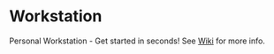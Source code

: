 # Workstation

Personal Workstation - Get started in seconds!
See [Wiki](https://github.com/vnegrisolo/workstation/wiki) for more info.

